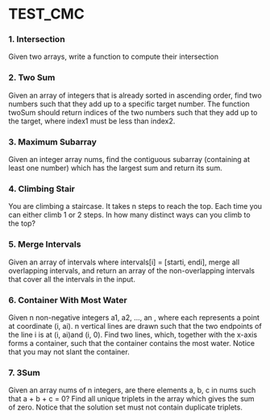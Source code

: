 # TEST_CMC
### 1. Intersection
Given two arrays, write a function to compute their intersection

### 2. Two Sum
Given an array of integers that is already sorted in ascending order, find two numbers such that they
add up to a specific target number.
The function twoSum should return indices of the two numbers such that they add up to the target,
where index1 must be less than index2.

### 3. Maximum Subarray
Given an integer array nums, find the contiguous subarray (containing at least one
number) which has the largest sum and return its sum.

### 4. Climbing Stair
You are climbing a staircase. It takes n steps to reach the top.
Each time you can either climb 1 or 2 steps. In how many distinct ways can you climb to the top?

### 5. Merge Intervals
Given an array of intervals where intervals[i] = [starti, endi], merge all
overlapping intervals, and return an array of the non-overlapping intervals that cover
all the intervals in the input.

### 6. Container With Most Water
Given n non-negative integers a1, a2, ..., an , where each represents a point at
coordinate (i, ai). n vertical lines are drawn such that the two endpoints of the
line i is at (i, ai)and (i, 0). Find two lines, which, together with the x-axis forms a
container, such that the container contains the most water.
Notice that you may not slant the container.

### 7. 3Sum
Given an array nums of n integers, are there elements a, b, c in nums such that a + b + c = 0? Find all
unique triplets in the array which gives the sum of zero.
Notice that the solution set must not contain duplicate triplets.

